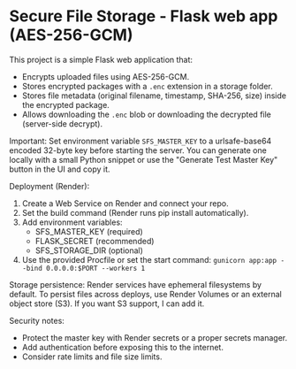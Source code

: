 Secure File Storage - Flask web app (AES-256-GCM)
=================================================

This project is a simple Flask web application that:
- Encrypts uploaded files using AES-256-GCM.
- Stores encrypted packages with a `.enc` extension in a storage folder.
- Stores file metadata (original filename, timestamp, SHA-256, size) inside the encrypted package.
- Allows downloading the `.enc` blob or downloading the decrypted file (server-side decrypt).

Important: Set environment variable `SFS_MASTER_KEY` to a urlsafe-base64 encoded 32-byte key before starting the server.
You can generate one locally with a small Python snippet or use the "Generate Test Master Key" button in the UI and copy it.

Deployment (Render):
1. Create a Web Service on Render and connect your repo.
2. Set the build command (Render runs pip install automatically).
3. Add environment variables:
   - SFS_MASTER_KEY (required)
   - FLASK_SECRET (recommended)
   - SFS_STORAGE_DIR (optional)
4. Use the provided Procfile or set the start command:
   `gunicorn app:app --bind 0.0.0.0:$PORT --workers 1`

Storage persistence:
Render services have ephemeral filesystems by default. To persist files across deploys, use Render Volumes or an external object store (S3). If you want S3 support, I can add it.

Security notes:
- Protect the master key with Render secrets or a proper secrets manager.
- Add authentication before exposing this to the internet.
- Consider rate limits and file size limits.

